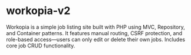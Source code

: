 # workopia-v2
Workopia is a simple job listing site built with PHP using MVC, Repository, and Container patterns. It features manual routing, CSRF protection, and role-based access—users can only edit or delete their own jobs. Includes core job CRUD functionality.
